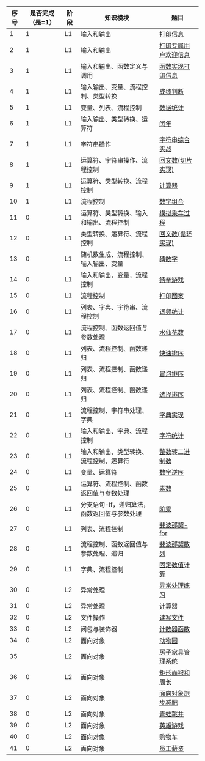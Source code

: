 
| 序号  | 是否完成（是=1） | 阶段    | 知识模块                    | 题目        |
|-----|-----------|-------|-------------------------|-----------|
| 1   | 1         | L1    | 输入和输出                   | [打印信息](https://python.tutorial.hogwarts.ceshiren.com/python_programming/v2/L1/homework/%E3%80%90%E7%BB%83%E4%B9%A0%E3%80%91%E6%89%93%E5%8D%B0%E4%BF%A1%E6%81%AF/) |
| 2   | 1         | L1    | 输入和输出                   | [打印专属用户欢迎信息](https://python.tutorial.hogwarts.ceshiren.com/python_programming/v2/L1/homework/%E3%80%90%E7%BB%83%E4%B9%A0%E3%80%91%E6%89%93%E5%8D%B0%E4%B8%93%E5%B1%9E%E7%94%A8%E6%88%B7%E6%AC%A2%E8%BF%8E%E4%BF%A1%E6%81%AF)       |
| 3   | 1         | L1   | 输入和输出、函数定义与调用           | [函数实现打印信息](https://python.tutorial.hogwarts.ceshiren.com/python_programming/v2/L1/homework/%E3%80%90%E7%BB%83%E4%B9%A0%E3%80%91%E5%87%BD%E6%95%B0%E5%AE%9E%E7%8E%B0%E6%89%93%E5%8D%B0%E4%BF%A1%E6%81%AF)            |
| 4   | 1         | L1   | 输入输出、变量、流程控制、类型转换       | [成绩判断](https://python.tutorial.hogwarts.ceshiren.com/python_programming/v2/L1/homework/%E3%80%90%E7%BB%83%E4%B9%A0%E3%80%91%E6%88%90%E7%BB%A9%E5%88%A4%E6%96%AD)                    |
| 5   | 1         | L1   | 变量、列表、流程控制              | [数据统计](https://python.tutorial.hogwarts.ceshiren.com/python_programming/v2/L1/homework/%E3%80%90%E7%BB%83%E4%B9%A0%E3%80%91%E6%95%B0%E6%8D%AE%E7%BB%9F%E8%AE%A1)                    |
| 6   | 1         | L1   | 输入输出、类型转换、运算符           | [闰年](https://python.tutorial.hogwarts.ceshiren.com/python_programming/v2/L1/homework/%E3%80%90%E7%BB%83%E4%B9%A0%E3%80%91%E9%97%B0%E5%B9%B4)                        |
| 7   | 1         | L1   | 字符串操作                   | [字符串综合实战](https://python.tutorial.hogwarts.ceshiren.com/python_programming/v2/L1/homework/%E3%80%90%E7%BB%83%E4%B9%A0%E3%80%91%E5%AD%97%E7%AC%A6%E4%B8%B2%E7%BB%BC%E5%90%88%E5%AE%9E%E6%88%98)              |
| 8   | 1         | L1   | 运算符、字符串操作、流程控制          | [回文数(切片实现)](https://python.tutorial.hogwarts.ceshiren.com/python_programming/v2/L1/homework/%E3%80%90%E7%BB%83%E4%B9%A0%E3%80%91%E5%9B%9E%E6%96%87%E6%95%B0(%E5%88%87%E7%89%87%E5%AE%9E%E7%8E%B0))            |
| 9   | 1         | L1   | 运算符、类型转换、流程控制           | [计算器](https://python.tutorial.hogwarts.ceshiren.com/python_programming/v2/L1/homework/%E3%80%90%E7%BB%83%E4%B9%A0%E3%80%91%E8%AE%A1%E7%AE%97%E5%99%A8)                      |
| 10  | 1         | L1   | 流程控制                    | [数字组合](https://python.tutorial.hogwarts.ceshiren.com/python_programming/v2/L1/homework/%E3%80%90%E7%BB%83%E4%B9%A0%E3%80%91%E6%95%B0%E5%AD%97%E7%BB%84%E5%90%88)                    |
| 11  | 0         | L1   | 运算符、类型转换、输入和输出、流程控制     | [模拟乘车过程](https://python.tutorial.hogwarts.ceshiren.com/python_programming/v2/L1/homework/%E3%80%90%E7%BB%83%E4%B9%A0%E3%80%91%E6%A8%A1%E6%8B%9F%E4%B9%98%E8%BD%A6%E8%BF%87%E7%A8%8B)              |
| 12  | 0         | L1   | 类型转换、运算符、流程控制           | [回文数(循环实现)](https://python.tutorial.hogwarts.ceshiren.com/python_programming/v2/L1/homework/%E3%80%90%E7%BB%83%E4%B9%A0%E3%80%91%E5%9B%9E%E6%96%87%E6%95%B0(%E5%BE%AA%E7%8E%AF%E5%AE%9E%E7%8E%B0))            |
| 13  | 0         | L1   | 随机数生成、流程控制、输入输出、变量      | [猜数字](https://python.tutorial.hogwarts.ceshiren.com/python_programming/v2/L1/homework/%E3%80%90%E7%BB%83%E4%B9%A0%E3%80%91%E7%8C%9C%E6%95%B0%E5%AD%97)                      |
| 14  | 0         | L1   | 输入和输出，变量，流程控制           | [猜拳游戏](https://python.tutorial.hogwarts.ceshiren.com/python_programming/v2/L1/homework/%E3%80%90%E7%BB%83%E4%B9%A0%E3%80%91%E7%8C%9C%E6%8B%B3%E6%B8%B8%E6%88%8F)                    |
| 15  | 0         | L1   | 流程控制                    | [打印图案](https://python.tutorial.hogwarts.ceshiren.com/python_programming/v2/L1/homework/%E3%80%90%E7%BB%83%E4%B9%A0%E3%80%91%E6%89%93%E5%8D%B0%E5%9B%BE%E6%A1%88)                    |
| 16  | 0         | L1   | 列表、字典、字符串、流程控制          | [词频统计](https://python.tutorial.hogwarts.ceshiren.com/python_programming/v2/L1/homework/%E3%80%90%E7%BB%83%E4%B9%A0%E3%80%91%E8%AF%8D%E9%A2%91%E7%BB%9F%E8%AE%A1)                    |
| 17  | 0         | L1   | 流程控制、函数返回值与参数处理         | [水仙花数](https://python.tutorial.hogwarts.ceshiren.com/python_programming/v2/L1/homework/%E3%80%90%E7%BB%83%E4%B9%A0%E3%80%91%E6%B0%B4%E4%BB%99%E8%8A%B1%E6%95%B0)                    |
| 18  | 0         | L1   | 列表、流程控制、函数递归            | [快速排序](https://python.tutorial.hogwarts.ceshiren.com/python_programming/v2/L1/homework/%E3%80%90%E7%BB%83%E4%B9%A0%E3%80%91%E5%BF%AB%E9%80%9F%E6%8E%92%E5%BA%8F)                    |
| 19  | 0         | L1   | 列表、流程控制、函数递归            | [冒泡排序](https://python.tutorial.hogwarts.ceshiren.com/python_programming/v2/L1/homework/%E3%80%90%E7%BB%83%E4%B9%A0%E3%80%91%E5%86%92%E6%B3%A1%E6%8E%92%E5%BA%8F)                    |
| 20  | 0         | L1   | 列表、流程控制、函数递归            | [选择排序](https://python.tutorial.hogwarts.ceshiren.com/python_programming/v2/L1/homework/%E3%80%90%E7%BB%83%E4%B9%A0%E3%80%91%E9%80%89%E6%8B%A9%E6%8E%92%E5%BA%8F)                    |
| 21  | 0         | L1   | 流程控制、字符串处理、字典           | [字典实现](https://python.tutorial.hogwarts.ceshiren.com/python_programming/v2/L1/homework/%E3%80%90%E7%BB%83%E4%B9%A0%E3%80%91%E5%AD%97%E5%85%B8%E5%AE%9E%E7%8E%B0)                    |
| 22  | 0         | L1   | 输入和输出、字典、流程控制           | [字符统计](https://python.tutorial.hogwarts.ceshiren.com/python_programming/v2/L1/homework/%E3%80%90%E7%BB%83%E4%B9%A0%E3%80%91%E5%AD%97%E7%AC%A6%E7%BB%9F%E8%AE%A1)                    |
| 23  | 0         | L1   | 输入和输出、类型转换、流程控制、运算符     | [整数转二进制数](https://python.tutorial.hogwarts.ceshiren.com/python_programming/v2/L1/homework/%E3%80%90%E7%BB%83%E4%B9%A0%E3%80%91%E6%95%B4%E6%95%B0%E8%BD%AC%E4%BA%8C%E8%BF%9B%E5%88%B6%E6%95%B0%7B:target=%22_blank%22%7D)             |
| 24  | 0         | L1   | 变量、运算符                  | [数字逆序](https://python.tutorial.hogwarts.ceshiren.com/python_programming/v2/L1/homework/%E3%80%90%E7%BB%83%E4%B9%A0%E3%80%91%E6%95%B0%E5%AD%97%E9%80%86%E5%BA%8F)                    |
| 25  | 0         | L1   | 运算符、流程控制、函数返回值与参数处理     | [素数](https://python.tutorial.hogwarts.ceshiren.com/python_programming/v2/L1/homework/%E3%80%90%E7%BB%83%E4%B9%A0%E3%80%91%E7%B4%A0%E6%95%B0)                       |
| 26  | 0         | L1   | 分支语句-if，递归算法，函数返回值与参数处理 | [阶乘](https://python.tutorial.hogwarts.ceshiren.com/python_programming/v2/L1/homework/%E3%80%90%E7%BB%83%E4%B9%A0%E3%80%91%E9%98%B6%E4%B9%98)                    |
| 27  | 0         | L1   | 列表、流程控制                 | [斐波那契-for](https://python.tutorial.hogwarts.ceshiren.com/python_programming/v2/L1/homework/%E3%80%90%E7%BB%83%E4%B9%A0%E3%80%91%E6%96%90%E6%B3%A2%E9%82%A3%E5%A5%91-for)                |
| 28  | 0         | L1   | 流程控制、函数返回值与参数处理、递归      | [斐波那契数列](https://python.tutorial.hogwarts.ceshiren.com/python_programming/v2/L1/homework/%E3%80%90%E7%BB%83%E4%B9%A0%E3%80%91%E6%96%90%E6%B3%A2%E9%82%A3%E5%A5%91%E6%95%B0%E5%88%97)              |
| 29  | 0         | L1   | 字典、流程控制                 | [固定数值计算](https://python.tutorial.hogwarts.ceshiren.com/python_programming/v2/L1/homework/%E3%80%90%E7%BB%83%E4%B9%A0%E3%80%91%E5%9B%BA%E5%AE%9A%E6%95%B0%E5%80%BC%E8%AE%A1%E7%AE%97)                 || 0    | L1   | 输入和输出、变量、流程控制          | [非固定数值计算](https://python.tutorial.hogwarts.ceshiren.com/python_programming/v2/L1/homework/%E3%80%90%E7%BB%83%E4%B9%A0%E3%80%91%E9%9D%9E%E5%9B%BA%E5%AE%9A%E6%95%B0%E5%80%BC%E8%AE%A1%E7%AE%97)               || 0    | L2   | 面向对象、类型方法                 | [封装网络请求工具](https://python.tutorial.hogwarts.ceshiren.com/python_programming/v2/L1/homework/%E3%80%90%E7%BB%83%E4%B9%A0%E3%80%91%E5%B0%81%E8%A3%85%E7%BD%91%E7%BB%9C%E8%AF%B7%E6%B1%82%E5%B7%A5%E5%85%B7)             || 0    | L2   | 模块                               | [随机密码](https://python.tutorial.hogwarts.ceshiren.com/python_programming/v2/L2/homework/%E3%80%90%E7%BB%83%E4%B9%A0%E3%80%91%E9%9A%8F%E6%9C%BA%E5%AF%86%E7%A0%81)                     |
| 30  | 0         | L2   | 异常处理                    | [异常处理练习](https://python.tutorial.hogwarts.ceshiren.com/python_programming/v2/L2/homework/%E3%80%90%E7%BB%83%E4%B9%A0%E3%80%91%E5%BC%82%E5%B8%B8%E5%A4%84%E7%90%86%E7%BB%83%E4%B9%A0)                 |
| 31  | 0         | L2   | 异常处理                    | [计算器](https://python.tutorial.hogwarts.ceshiren.com/python_programming/v2/L2/homework/%E3%80%90%E7%BB%83%E4%B9%A0%E3%80%91%E8%AE%A1%E7%AE%97%E5%99%A8)                       |
| 32  | 0         | L2   | 文件操作                    | [读写文件](https://python.tutorial.hogwarts.ceshiren.com/python_programming/v2/L2/homework/%E3%80%90%E7%BB%83%E4%B9%A0%E3%80%91%E8%AF%BB%E5%86%99%E6%96%87%E4%BB%B6)                     |
| 33  | 0         | L2   | 闭包与装饰器                  | [计数器函数](https://python.tutorial.hogwarts.ceshiren.com/python_programming/v2/L2/homework/%E3%80%90%E7%BB%83%E4%B9%A0%E3%80%91%E8%AE%A1%E6%95%B0%E5%99%A8%E5%87%BD%E6%95%B0)                   |
| 34  | 0         | L2   | 面向对象                    | [动物园](https://python.tutorial.hogwarts.ceshiren.com/python_programming/v2/L2/homework/%E3%80%90%E7%BB%83%E4%B9%A0%E3%80%91%E5%8A%A8%E7%89%A9%E5%9B%AD)                       |
| 35  |           | L2   | 面向对象                    | [房子家具管理系统](https://python.tutorial.hogwarts.ceshiren.com/python_programming/v2/L2/homework/%E3%80%90%E7%BB%83%E4%B9%A0%E3%80%91%E6%88%BF%E5%AD%90%E5%AE%B6%E5%85%B7%E7%AE%A1%E7%90%86%E7%B3%BB%E7%BB%9F)             |
| 36  | 0         | L2   | 面向对象                    | [矩形面积和周长](https://python.tutorial.hogwarts.ceshiren.com/python_programming/v2/L2/homework/%E3%80%90%E7%BB%83%E4%B9%A0%E3%80%91%E7%9F%A9%E5%BD%A2%E9%9D%A2%E7%A7%AF%E5%92%8C%E5%91%A8%E9%95%BF)               |
| 37  | 0         | L2   | 面向对象                    | [面向对象跑步减肥](https://python.tutorial.hogwarts.ceshiren.com/python_programming/v2/L2/homework/%E3%80%90%E7%BB%83%E4%B9%A0%E3%80%91%E9%9D%A2%E5%90%91%E5%AF%B9%E8%B1%A1%E8%B7%91%E6%AD%A5%E5%87%8F%E8%82%A5)             |
| 38  | 0         | L2   | 面向对象                    | [青蛙跳井](https://python.tutorial.hogwarts.ceshiren.com/python_programming/v2/L2/homework/%E3%80%90%E7%BB%83%E4%B9%A0%E3%80%91%E9%9D%92%E8%9B%99%E8%B7%B3%E4%BA%95)                     |
| 39  | 0         | L2   | 面向对象                    | [英雄游戏](https://python.tutorial.hogwarts.ceshiren.com/python_programming/v2/L2/homework/%E3%80%90%E7%BB%83%E4%B9%A0%E3%80%91%E8%8B%B1%E9%9B%84%E6%B8%B8%E6%88%8F)                     |
| 40  | 0         | L2   | 面向对象                    | [购物车](https://python.tutorial.hogwarts.ceshiren.com/python_programming/v2/L2/homework/%E3%80%90%E7%BB%83%E4%B9%A0%E3%80%91%E8%B4%AD%E7%89%A9%E8%BD%A6)                       |
| 41  | 0         | L2   | 面向对象                    | [员工薪资](https://python.tutorial.hogwarts.ceshiren.com/python_programming/v2/L2/homework/%E3%80%90%E7%BB%83%E4%B9%A0%E3%80%91%E5%91%98%E5%B7%A5%E8%96%AA%E8%B5%84)                     |
